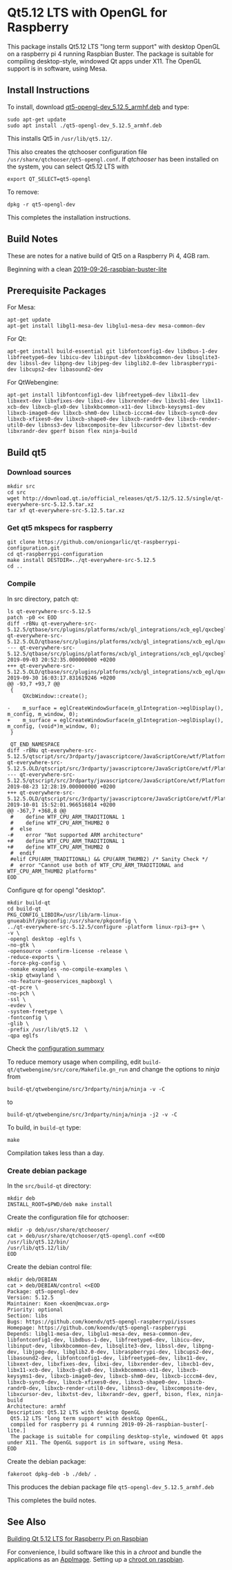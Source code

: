 # Qt5.12 LTS with OpenGL for Raspberry
This package installs Qt5.12 LTS "long term support" with desktop OpenGL on a raspberry pi 4 running Raspbian Buster. The package is suitable for compiling desktop-style, windowed Qt apps under X11. The OpenGL support is in software, using Mesa. 

## Install Instructions
To install, download [qt5-opengl-dev_5.12.5_armhf.deb](https://github.com/koendv/qt5-opengl-raspberrypi/releases/download/v5.12.5-1/qt5-opengl-dev_5.12.5_armhf.deb) and type:
```
sudo apt-get update
sudo apt install ./qt5-opengl-dev_5.12.5_armhf.deb
```
This installs Qt5 in ```/usr/lib/qt5.12/```.

This also creates the qtchooser configuration file ```/usr/share/qtchooser/qt5-opengl.conf```. If *qtchooser* has been installed on the system, you can select Qt5.12 LTS with
```
export QT_SELECT=qt5-opengl
```

To remove:
```
dpkg -r qt5-opengl-dev
```
This completes the installation instructions.

## Build Notes
These are notes for a native build of Qt5 on a Raspberry Pi 4, 4GB ram. 

Beginning with a clean [2019-09-26-raspbian-buster-lite](https://www.raspberrypi.org/downloads/raspbian/)

## Prerequisite Packages

For Mesa:
```
apt-get update
apt-get install libgl1-mesa-dev libglu1-mesa-dev mesa-common-dev
```

For Qt:
```
apt-get install build-essential git libfontconfig1-dev libdbus-1-dev libfreetype6-dev libicu-dev libinput-dev libxkbcommon-dev libsqlite3-dev libssl-dev libpng-dev libjpeg-dev libglib2.0-dev libraspberrypi-dev libcups2-dev libasound2-dev
```

For QtWebengine:
```
apt-get install libfontconfig1-dev libfreetype6-dev libx11-dev libxext-dev libxfixes-dev libxi-dev libxrender-dev libxcb1-dev libx11-xcb-dev libxcb-glx0-dev libxkbcommon-x11-dev libxcb-keysyms1-dev libxcb-image0-dev libxcb-shm0-dev libxcb-icccm4-dev libxcb-sync0-dev libxcb-xfixes0-dev libxcb-shape0-dev libxcb-randr0-dev libxcb-render-util0-dev libnss3-dev libxcomposite-dev libxcursor-dev libxtst-dev libxrandr-dev gperf bison flex ninja-build 
```

## Build qt5
### Download sources
```
mkdir src
cd src
wget http://download.qt.io/official_releases/qt/5.12/5.12.5/single/qt-everywhere-src-5.12.5.tar.xz
tar xf qt-everywhere-src-5.12.5.tar.xz
```
### Get qt5 mkspecs for raspberry
```
git clone https://github.com/oniongarlic/qt-raspberrypi-configuration.git
cd qt-raspberrypi-configuration
make install DESTDIR=../qt-everywhere-src-5.12.5
cd ..
```
### Compile
In src directory, patch qt:
```
ls qt-everywhere-src-5.12.5
patch -p0 << EOD
diff -rBNu qt-everywhere-src-5.12.5/qtbase/src/plugins/platforms/xcb/gl_integrations/xcb_egl/qxcbeglwindow.cpp qt-everywhere-src-5.12.5.OLD/qtbase/src/plugins/platforms/xcb/gl_integrations/xcb_egl/qxcbeglwindow.cpp
--- qt-everywhere-src-5.12.5/qtbase/src/plugins/platforms/xcb/gl_integrations/xcb_egl/qxcbeglwindow.cpp	2019-09-03 20:52:35.000000000 +0200
+++ qt-everywhere-src-5.12.5.OLD/qtbase/src/plugins/platforms/xcb/gl_integrations/xcb_egl/qxcbeglwindow.cpp	2019-09-30 16:03:17.831619246 +0200
@@ -93,7 +93,7 @@
 {
     QXcbWindow::create();
 
-    m_surface = eglCreateWindowSurface(m_glIntegration->eglDisplay(), m_config, m_window, 0);
+    m_surface = eglCreateWindowSurface(m_glIntegration->eglDisplay(), m_config, (void*)m_window, 0);
 }
 
 QT_END_NAMESPACE
diff -rBNu qt-everywhere-src-5.12.5/qtscript/src/3rdparty/javascriptcore/JavaScriptCore/wtf/Platform.h qt-everywhere-src-5.12.5.OLD/qtscript/src/3rdparty/javascriptcore/JavaScriptCore/wtf/Platform.h
--- qt-everywhere-src-5.12.5/qtscript/src/3rdparty/javascriptcore/JavaScriptCore/wtf/Platform.h	2019-08-23 12:28:19.000000000 +0200
+++ qt-everywhere-src-5.12.5.OLD/qtscript/src/3rdparty/javascriptcore/JavaScriptCore/wtf/Platform.h	2019-10-01 15:52:01.966516814 +0200
@@ -367,7 +368,8 @@
 #    define WTF_CPU_ARM_TRADITIONAL 1
 #    define WTF_CPU_ARM_THUMB2 0
 #  else
-#    error "Not supported ARM architecture"
+#    define WTF_CPU_ARM_TRADITIONAL 1
+#    define WTF_CPU_ARM_THUMB2 0
 #  endif
 #elif CPU(ARM_TRADITIONAL) && CPU(ARM_THUMB2) /* Sanity Check */
 #  error "Cannot use both of WTF_CPU_ARM_TRADITIONAL and WTF_CPU_ARM_THUMB2 platforms"
EOD
```
Configure qt for opengl "desktop".
```
mkdir build-qt
cd build-qt
PKG_CONFIG_LIBDIR=/usr/lib/arm-linux-gnueabihf/pkgconfig:/usr/share/pkgconfig \
../qt-everywhere-src-5.12.5/configure -platform linux-rpi3-g++ \
-v \
-opengl desktop -eglfs \
-no-gtk \
-opensource -confirm-license -release \
-reduce-exports \
-force-pkg-config \
-nomake examples -no-compile-examples \
-skip qtwayland \
-no-feature-geoservices_mapboxgl \
-qt-pcre \
-no-pch \
-ssl \
-evdev \
-system-freetype \
-fontconfig \
-glib \
-prefix /usr/lib/qt5.12  \
-qpa eglfs
```
Check the [configuration summary](summary.txt)

To reduce memory usage when compiling, edit ```build-qt/qtwebengine/src/core/Makefile.gn_run``` and change the options to *ninja* from 
```
build-qt/qtwebengine/src/3rdparty/ninja/ninja -v -C 
```
to
```
build-qt/qtwebengine/src/3rdparty/ninja/ninja -j2 -v -C 
```

To build, in ```build-qt``` type:
```
make
```
Compilation takes less than a day.

### Create debian package
In the  ```src/build-qt``` directory:
```
mkdir deb
INSTALL_ROOT=$PWD/deb make install
```
Create the configuration file for qtchooser:
```
mkdir -p deb/usr/share/qtchooser/
cat > deb/usr/share/qtchooser/qt5-opengl.conf <<EOD
/usr/lib/qt5.12/bin/
/usr/lib/qt5.12/lib/
EOD
```
Create the debian control file:
```
mkdir deb/DEBIAN
cat > deb/DEBIAN/control <<EOD
Package: qt5-opengl-dev
Version: 5.12.5
Maintainer: Koen <koen@mcvax.org>
Priority: optional
Section: libs
Bugs: https://github.com/koendv/qt5-opengl-raspberrypi/issues
Homepage: https://github.com/koendv/qt5-opengl-raspberrypi
Depends: libgl1-mesa-dev, libglu1-mesa-dev, mesa-common-dev, libfontconfig1-dev, libdbus-1-dev, libfreetype6-dev, libicu-dev, libinput-dev, libxkbcommon-dev, libsqlite3-dev, libssl-dev, libpng-dev, libjpeg-dev, libglib2.0-dev, libraspberrypi-dev, libcups2-dev, libasound2-dev, libfontconfig1-dev, libfreetype6-dev, libx11-dev, libxext-dev, libxfixes-dev, libxi-dev, libxrender-dev, libxcb1-dev, libx11-xcb-dev, libxcb-glx0-dev, libxkbcommon-x11-dev, libxcb-keysyms1-dev, libxcb-image0-dev, libxcb-shm0-dev, libxcb-icccm4-dev, libxcb-sync0-dev, libxcb-xfixes0-dev, libxcb-shape0-dev, libxcb-randr0-dev, libxcb-render-util0-dev, libnss3-dev, libxcomposite-dev, libxcursor-dev, libxtst-dev, libxrandr-dev, gperf, bison, flex, ninja-build
Architecture: armhf
Description: Qt5.12 LTS with desktop OpenGL
 Qt5.12 LTS "long term support" with desktop OpenGL,
 compiled for raspberry pi 4 running 2019-09-26-raspbian-buster[-lite.]
 The package is suitable for compiling desktop-style, windowed Qt apps under X11. The OpenGL support is in software, using Mesa.
EOD
```
Create the debian package:
```
fakeroot dpkg-deb -b ./deb/ .
```
 
 This produces the debian package file ```qt5-opengl-dev_5.12.5_armhf.deb```
 
 This completes the build notes.
 
## See Also
[Building Qt 5.12 LTS for Raspberry Pi on Raspbian](https://www.tal.org/tutorials/building-qt-512-raspberry-pi)

For convenience, I build software like this in a *chroot* and bundle the applications as an [AppImage](http://www.appimage.org). Setting up a [chroot on raspbian](chroot.md). 



